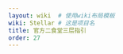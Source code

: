 ```yaml
---
layout: wiki  # 使用wiki布局模板
wiki: Stellar # 这是项目名
title: 官方二食堂三层指引
order: 27
---
```


<html>
<head>
<!-- <meta http-equiv="refresh" content="0;url= https://mp.weixin.qq.com/s/WWktqpneRQs0S341kcnePg "> -->
<script language="javascript"> location.replace(" https://mp.weixin.qq.com/s/WWktqpneRQs0S341kcnePg ") </script>
<body>

</body>
</head>
</html>


